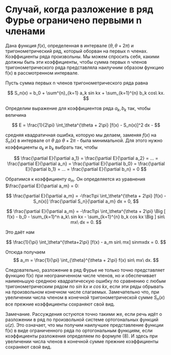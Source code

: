 # Случай, когда разложение в ряд Фурье ограничено первыми n членами

Дана функция $f(x)$, определенная в интервале $(\theta,\theta + 2\pi)$ и тригонометрический ряд, который оборван на первых n членах. Коэффициенты ряда произвольны. Мы можем спросить себя, какими должны быть эти коэффициенты, чтобы сумма первых n членов тригонометрического ряда представляла наилучним образом функцию f(x) в рассмотренном интервале.

Пусть сумма первых n членов тригонометрического ряда равна

$$
    S_n(x) = b_0 + \sum^{n}_{k=1} a_k sin kx + \sum_{k=1}^{n} b_k cos\ kx.
$$

Определим выражение для коэффициентов ряда $a_k, b_k$ так, чтобы величина

$$
    E = \frac{1}{2\pi} \int_\theta^{\theta + 2\pi} [f(x) - S_n(x)]^2 dx  -
$$

средняя квадратичная ошибка, которую мы делаем, заменяя $f(x)$ на $S_n(x)$ в интервале от $\theta$ до $\theta + 2\pi$ - была минимальной.
Для этого нужно коэффициенты $a_k$ и $b_k$ выбрать так, чтобы

$$
 \frac{\partial E}{\partial a_1} = \frac{\partial E}{\partial a_2} = ... = \frac{\partial E}{\partial a_n} = \frac{\partial E}{\partial b_0} = \frac{\partial E}{\partial b_1} = ... = \frac{\partial E}{\partial b_n} = 0
$$

Обратимся к коэффициенту $a_m$. Он определяется из уравнения $\frac{\partial E}{\partial a_m} = 0:

$$
    \frac{\partial E}{\partial a_m} = -\frac1\pi \int_\theta^{\theta + 2\pi} [f(x) - S_n(x)] \frac{\partial S_n}{\partial a_m} dx = 0,
$$

$$
    \frac{\partial E}{\partial a_m} = -\frac1\pi \int_\theta^{\theta + 2\pi} \Big [  f(x) - b_0 - \sum_{k=1}^n a_k\ sin kx - \sum_{k=1}^{n} b_k cos kx \Big ] sin\ mx\ dx = 0.
$$

Это даёт нам

$$
    \frac{1}{\pi} \int_\theta^{\theta+2\pi} [f(x) - a_m sin\ mx] sinmxdx = 0.
$$

Отсюда получаем 
$$
    a_m = \frac{1}{\pi} \int_{\theta}^{\theta + 2\pi} f(x) sin\ mx\ dx.
$$

Следовательно, разложение в ряд Фурье не только точно представляет функцию f(x) при неограниченном числе членов, но и обеспечивает наименьшую среднюю квадратическую ошибку по сравнению с любым тригонометрическим рядом по $sin\ kx$ и $cos\ kx$, если эти ряды обрывать на произвольном конечном числе слагаемых. Замечательно что, при увеличении числа членом в конечной тригонометрической сумме $S_n(x)$ все прежние коэффициенты сохраняют свой вид.

Замечание. Рассуждения остуются точно такими же, если речь идёт о разложении в ряд по произвольной системе ортогональных функций $u(z)$. Это означает, что мы получим наилучшее представление функции f(x) в виде ограниченного ряда по ортогональным функциям, если коэффициенты разложения определяем по формуле (8). И здесь при увеличении числа членов в конечной сумме прежние коэффициенты сохраняют свой вид.